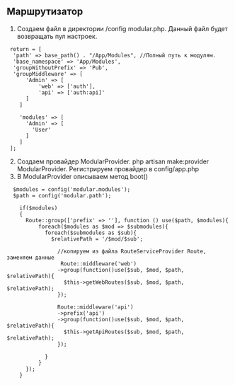## Маршрутизатор
1. Создаем файл в директории /config modular.php. Данный файл будет возвращать пул настроек.
```
 return = [
  'path' => base_path() . "/App/Modules", //Полный путь к модулям.
  'base_namespace' => 'App/Modules',
  'groupWithoutPrefix' => 'Pub',
  'groupMiddleware' => [
      'Admin' => [
          'web' => ['auth'],
          'api' => ['auth:api]'
      ]
    ]
    
    'modules' => [
      'Admin' => [
        'User'
      ]
    ]
 ];
```
2. Создаем провайдер ModularProvider. php artisan make:provider ModularProvider. Регистрируем провайдер в config/app.php 
3. В ModularProvider описываем метод boot()
```
  $modules = config('modular.modules');
  $path = config('modular.path');
  
    if($modules) 
    {
      Route::group(['prefix' => ''], function () use($path, $modules){
          foreach($modules as $mod => $submodules){
            foreach($submodules as $sub){
              $relativePath = '/$mod/$sub';
              
                //копируем из файла RouteServiceProvider Route, заменяем данные
                 Route::middleware('web')
                ->group(function()use($sub, $mod, $path, $relativePath){
                  $this->getWebRoutes($sub, $mod, $path, $relativePath);
                });
                
                Route::middleware('api')
                ->prefix('api')
                ->group(function()use($sub, $mod, $path, $relativePath){
                  $this->getApiRoutes($sub, $mod, $path, $relativePath);
                });
                
            }
          }
      });
    }
  
  
  ```
